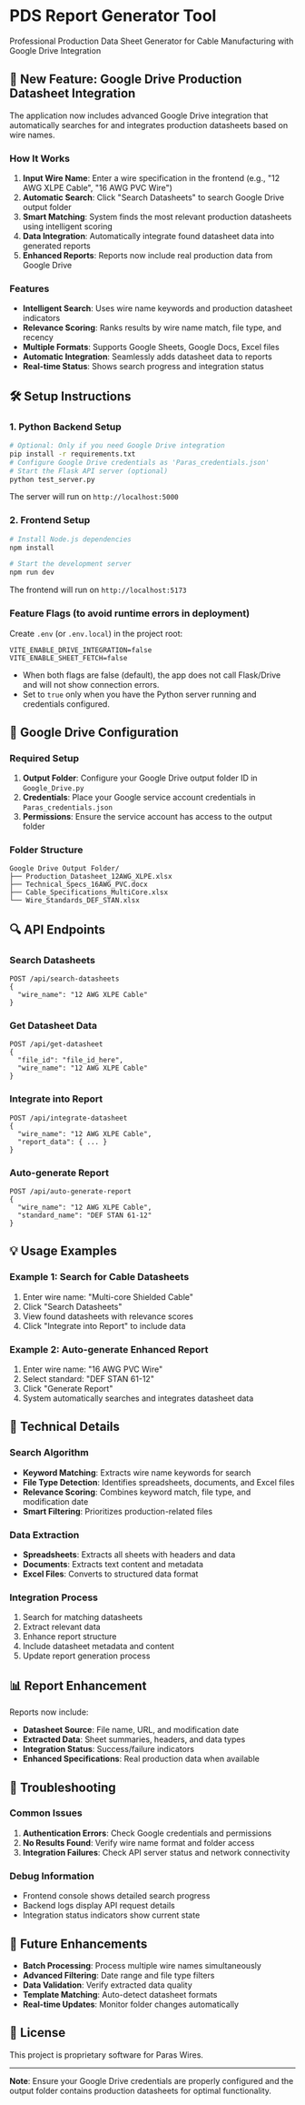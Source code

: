 # PDS Report Generator Tool

Professional Production Data Sheet Generator for Cable Manufacturing with Google Drive Integration

## 🚀 New Feature: Google Drive Production Datasheet Integration

The application now includes advanced Google Drive integration that automatically searches for and integrates production datasheets based on wire names.

### How It Works

1. **Input Wire Name**: Enter a wire specification in the frontend (e.g., "12 AWG XLPE Cable", "16 AWG PVC Wire")
2. **Automatic Search**: Click "Search Datasheets" to search Google Drive output folder
3. **Smart Matching**: System finds the most relevant production datasheets using intelligent scoring
4. **Data Integration**: Automatically integrate found datasheet data into generated reports
5. **Enhanced Reports**: Reports now include real production data from Google Drive

### Features

- **Intelligent Search**: Uses wire name keywords and production datasheet indicators
- **Relevance Scoring**: Ranks results by wire name match, file type, and recency
- **Multiple Formats**: Supports Google Sheets, Google Docs, Excel files
- **Automatic Integration**: Seamlessly adds datasheet data to reports
- **Real-time Status**: Shows search progress and integration status

## 🛠️ Setup Instructions

### 1. Python Backend Setup

```bash
# Optional: Only if you need Google Drive integration
pip install -r requirements.txt
# Configure Google Drive credentials as 'Paras_credentials.json'
# Start the Flask API server (optional)
python test_server.py
```

The server will run on `http://localhost:5000`

### 2. Frontend Setup

```bash
# Install Node.js dependencies
npm install

# Start the development server
npm run dev
```

The frontend will run on `http://localhost:5173`

### Feature Flags (to avoid runtime errors in deployment)

Create `.env` (or `.env.local`) in the project root:

```
VITE_ENABLE_DRIVE_INTEGRATION=false
VITE_ENABLE_SHEET_FETCH=false
```

- When both flags are false (default), the app does not call Flask/Drive and will not show connection errors.
- Set to `true` only when you have the Python server running and credentials configured.

## 📁 Google Drive Configuration

### Required Setup

1. **Output Folder**: Configure your Google Drive output folder ID in `Google_Drive.py`
2. **Credentials**: Place your Google service account credentials in `Paras_credentials.json`
3. **Permissions**: Ensure the service account has access to the output folder

### Folder Structure

```
Google Drive Output Folder/
├── Production_Datasheet_12AWG_XLPE.xlsx
├── Technical_Specs_16AWG_PVC.docx
├── Cable_Specifications_MultiCore.xlsx
└── Wire_Standards_DEF_STAN.xlsx
```

## 🔍 API Endpoints

### Search Datasheets
```http
POST /api/search-datasheets
{
  "wire_name": "12 AWG XLPE Cable"
}
```

### Get Datasheet Data
```http
POST /api/get-datasheet
{
  "file_id": "file_id_here",
  "wire_name": "12 AWG XLPE Cable"
}
```

### Integrate into Report
```http
POST /api/integrate-datasheet
{
  "wire_name": "12 AWG XLPE Cable",
  "report_data": { ... }
}
```

### Auto-generate Report
```http
POST /api/auto-generate-report
{
  "wire_name": "12 AWG XLPE Cable",
  "standard_name": "DEF STAN 61-12"
}
```

## 💡 Usage Examples

### Example 1: Search for Cable Datasheets
1. Enter wire name: "Multi-core Shielded Cable"
2. Click "Search Datasheets"
3. View found datasheets with relevance scores
4. Click "Integrate into Report" to include data

### Example 2: Auto-generate Enhanced Report
1. Enter wire name: "16 AWG PVC Wire"
2. Select standard: "DEF STAN 61-12"
3. Click "Generate Report"
4. System automatically searches and integrates datasheet data

## 🔧 Technical Details

### Search Algorithm
- **Keyword Matching**: Extracts wire name keywords for search
- **File Type Detection**: Identifies spreadsheets, documents, and Excel files
- **Relevance Scoring**: Combines keyword match, file type, and modification date
- **Smart Filtering**: Prioritizes production-related files

### Data Extraction
- **Spreadsheets**: Extracts all sheets with headers and data
- **Documents**: Extracts text content and metadata
- **Excel Files**: Converts to structured data format

### Integration Process
1. Search for matching datasheets
2. Extract relevant data
3. Enhance report structure
4. Include datasheet metadata and content
5. Update report generation process

## 📊 Report Enhancement

Reports now include:
- **Datasheet Source**: File name, URL, and modification date
- **Extracted Data**: Sheet summaries, headers, and data types
- **Integration Status**: Success/failure indicators
- **Enhanced Specifications**: Real production data when available

## 🚨 Troubleshooting

### Common Issues

1. **Authentication Errors**: Check Google credentials and permissions
2. **No Results Found**: Verify wire name format and folder access
3. **Integration Failures**: Check API server status and network connectivity

### Debug Information

- Frontend console shows detailed search progress
- Backend logs display API request details
- Integration status indicators show current state

## 🔮 Future Enhancements

- **Batch Processing**: Process multiple wire names simultaneously
- **Advanced Filtering**: Date range and file type filters
- **Data Validation**: Verify extracted data quality
- **Template Matching**: Auto-detect datasheet formats
- **Real-time Updates**: Monitor folder changes automatically

## 📝 License

This project is proprietary software for Paras Wires.

---

**Note**: Ensure your Google Drive credentials are properly configured and the output folder contains production datasheets for optimal functionality.
